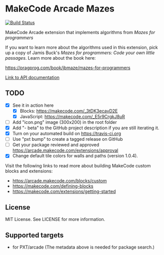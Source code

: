 # MakeCode Arcade Mazes

[![Build Status](https://travis-ci.com/robo-technical-group/pxt-arcade-mazes.svg?branch=master)](https://travis-ci.com/robo-technical-group/pxt-arcade-mazes)

MakeCode Arcade extension that implements algorithms from
_Mazes for programmers_

If you want to learn more about the algorithms used in this extension,
pick up a copy of Jamis Buck's _Mazes for programmers: Code your own little passages_.
Learn more about the book here:

https://pragprog.com/book/jbmaze/mazes-for-programmers

[Link to API documentation](https://github.com/robo-technical-group/pxt-arcade-mazes/blob/master/api.md)

## TODO

- [X] See it in action here
  - [X] Blocks: https://makecode.com/_3tDK3ecavD2E
  - [X] JavaScript: https://makecode.com/_E5r9CrgkJ8uR
- [ ] Add "icon.png" image (300x200) in the root folder
- [X] Add "- beta" to the GitHub project description if you are still iterating it.
- [X] Turn on your automated build on https://travis-ci.org
- [ ] Use "pxt bump" to create a tagged release on GitHub
- [ ] Get your package reviewed and approved https://arcade.makecode.com/extensions/approval
- [X] Change default tile colors for walls and paths (version 1.0.4).

Visit the following links to read more about building MakeCode custom blocks and extensions:

- https://arcade.makecode.com/blocks/custom
- https://makecode.com/defining-blocks
- https://makecode.com/extensions/getting-started

## License

MIT License. See LICENSE for more information.

## Supported targets

* for PXT/arcade
(The metadata above is needed for package search.)

